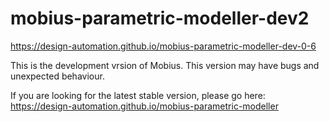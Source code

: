 # mobius-parametric-modeller-dev2

https://design-automation.github.io/mobius-parametric-modeller-dev-0-6

This is the development vrsion of Mobius. 
This version may have bugs and unexpected behaviour.

If you are looking for the latest stable version, please go here:
https://design-automation.github.io/mobius-parametric-modeller
